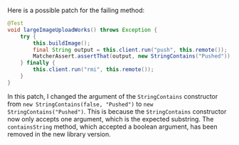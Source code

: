 Here is a possible patch for the failing method:
```java
@Test
void largeImageUploadWorks() throws Exception {
    try {
        this.buildImage();
        final String output = this.client.run("push", this.remote());
        MatcherAssert.assertThat(output, new StringContains("Pushed"));
    } finally {
        this.client.run("rmi", this.remote());
    }
}
```
In this patch, I changed the argument of the `StringContains` constructor from `new StringContains(false, "Pushed")` to `new StringContains("Pushed")`. This is because the `StringContains` constructor now only accepts one argument, which is the expected substring. The `containsString` method, which accepted a boolean argument, has been removed in the new library version.